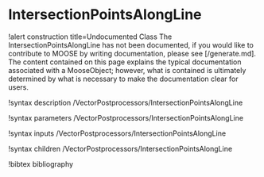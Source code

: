 <!-- MOOSE Documentation Stub: Remove this when content is added. -->

# IntersectionPointsAlongLine

!alert construction title=Undocumented Class
The IntersectionPointsAlongLine has not been documented, if you would like to contribute to MOOSE by
writing documentation, please see [/generate.md]. The content contained on this page explains
the typical documentation associated with a MooseObject; however, what is contained is ultimately
determined by what is necessary to make the documentation clear for users.

!syntax description /VectorPostprocessors/IntersectionPointsAlongLine

!syntax parameters /VectorPostprocessors/IntersectionPointsAlongLine

!syntax inputs /VectorPostprocessors/IntersectionPointsAlongLine

!syntax children /VectorPostprocessors/IntersectionPointsAlongLine

!bibtex bibliography
